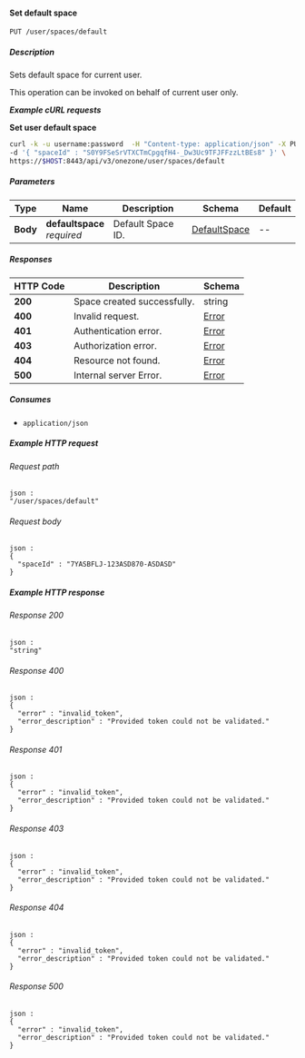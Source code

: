 
<a name="set_user_default_space"></a>
#### Set default space
```
PUT /user/spaces/default
```


##### Description
Sets default space for current user.

This operation can be invoked on behalf of current user only.

***Example cURL requests***

**Set user default space**
```bash
curl -k -u username:password  -H "Content-type: application/json" -X PUT \
-d '{ "spaceId" : "S0Y9FSeSrVTXCTmCpgqfH4-_Dw3Uc9TFJFFzzLtBEs8" }' \
https://$HOST:8443/api/v3/onezone/user/spaces/default
```


##### Parameters

|Type|Name|Description|Schema|Default|
|---|---|---|---|---|
|**Body**|**defaultspace**  <br>*required*|Default Space ID.|[DefaultSpace](../definitions/DefaultSpace.md#defaultspace)|--|


##### Responses

|HTTP Code|Description|Schema|
|---|---|---|
|**200**|Space created successfully.|string|
|**400**|Invalid request.|[Error](../definitions/Error.md#error)|
|**401**|Authentication error.|[Error](../definitions/Error.md#error)|
|**403**|Authorization error.|[Error](../definitions/Error.md#error)|
|**404**|Resource not found.|[Error](../definitions/Error.md#error)|
|**500**|Internal server Error.|[Error](../definitions/Error.md#error)|


##### Consumes

* `application/json`


##### Example HTTP request

###### Request path
```
json :
"/user/spaces/default"
```


###### Request body
```
json :
{
  "spaceId" : "7YASBFLJ-123ASD870-ASDASD"
}
```


##### Example HTTP response

###### Response 200
```
json :
"string"
```


###### Response 400
```
json :
{
  "error" : "invalid_token",
  "error_description" : "Provided token could not be validated."
}
```


###### Response 401
```
json :
{
  "error" : "invalid_token",
  "error_description" : "Provided token could not be validated."
}
```


###### Response 403
```
json :
{
  "error" : "invalid_token",
  "error_description" : "Provided token could not be validated."
}
```


###### Response 404
```
json :
{
  "error" : "invalid_token",
  "error_description" : "Provided token could not be validated."
}
```


###### Response 500
```
json :
{
  "error" : "invalid_token",
  "error_description" : "Provided token could not be validated."
}
```



